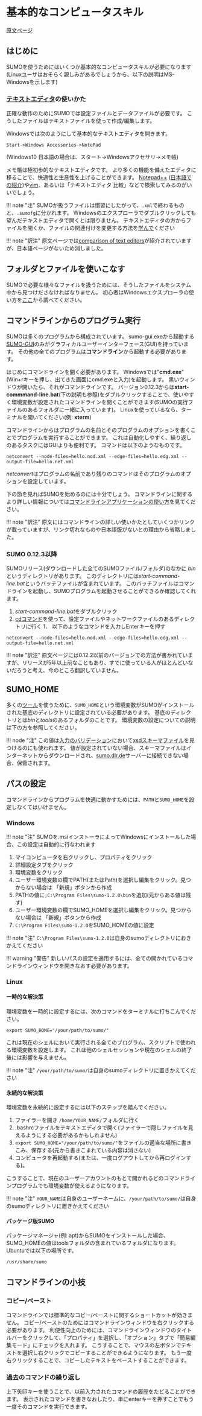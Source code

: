 # 基本的なコンピュータスキル

[原文ページ](https://sumo.dlr.de/wiki/Basics/Basic_Computer_Skills)

## はじめに

SUMOを使うためにはいくつか基本的なコンピュータスキルが必要になります(Linuxユーザはおそらく親しみがあるでしょうから、以下の説明はMS-Windowsを示します)

### [テキストエディタ](https://ja.wikipedia.org/wiki/%E3%83%86%E3%82%AD%E3%82%B9%E3%83%88%E3%82%A8%E3%83%87%E3%82%A3%E3%82%BF)の使いかた

正確な動作のためにSUMOでは設定ファイルとデータファイルが必要です。
こうしたファイルはテキストファイルを使って作成/編集します。

Windowsでは次のようにして基本的なテキストエディタを開きます。

```
Start->Windows Accessories->NotePad
```

(Windows10 日本語の場合は、スタート->Windowsアクセサリ->メモ帳)

メモ帳は極初歩的なテキストエディタです。
より多くの機能を備えたエディタに移ることで、快適性と生産性を上げることができます。
[Notepad++](https://notepad-plus-plus.org/) ([日本語での紹介](https://forest.watch.impress.co.jp/library/software/notepadplusp/))や[vim](https://vim-jp.org/)、あるいは「テキストエディタ 比較」などで検索してみるのがいいでしょう。

!!! note "注"
    SUMOが扱うファイルは慣習にしたがって、`.xml`で終わるものと、`.sumofg`に分かれます。
    Windowsのエクスプローラでダブルクリックしても望んだテキストエディタで開くとは限りません。
    テキストエディタの方からファイルを開くか、ファイルの関連付けを変更する方法を[学んで](https://www.google.com/search?client=firefox-b-d&q=windows+%E3%83%95%E3%82%A1%E3%82%A4%E3%83%AB+%E9%96%A2%E9%80%A3%E4%BB%98%E3%81%91)ください

!!! note "訳注"
    原文ページでは[comparison of text editors](http://en.wikipedia.org/wiki/Comparison_of_text_editors)が紹介されていますが、日本語ページがないため消しました。

## フォルダとファイルを使いこなす

SUMOで必要な様々なファイルを扱うためには、そうしたファイルをシステム中から見つけださなければなりません。
初心者はWindowsエクスプローラの使い方を[ここ](https://www.google.com/search?ei=JUn2XPv4D4WLr7wPkJqtMA&q=windows+%E3%82%A8%E3%82%AF%E3%82%B9%E3%83%97%E3%83%AD%E3%83%BC%E3%83%A9+%E4%BD%BF%E3%81%84%E6%96%B9&oq=windows+%E3%82%A8%E3%82%AF%E3%82%B9%E3%83%97%E3%83%AD%E3%83%BC%E3%83%A9+%E4%BD%BF%E3%81%84%E3%81%8B%E3%81%9F&gs_l=psy-ab.1.0.0i4i30.1528.5573..6864...1.0..1.179.1782.4j11......0....1..gws-wiz.......0i71j0i67j0j0i4j0i30j0i8i30j33i21j0i8i4i30.sP9udMlVohU)から調べてください。

## コマンドラインからのプログラム実行

SUMOは多くのプログラムから構成されています。
sumo-gui.exeから起動する[SUMO-GUI]()のみがグラフィカルユーザーインターフェース(GUI)を持っています。
その他の全てのプログラムは**コマンドライン**から起動する必要があります。

はじめにコマンドラインを開く必要があります。
Windowsでは"**cmd.exe**"(Win+rキーを押し、出てきた画面にcmd.exeと入力)を起動します。
黒いウィンドウが開いたら、それがコマンドラインです。
バージョン0.12.3からは**start-commmand-line.bat**(下の説明も参照)をダブルクリックすることで、使いやすく環境変数が設定されたコマンドラインを開くことができます(SUMOの実行ファイルのあるフォルダに一緒に入っています)。
Linuxを使っているなら、ターミナルを開いてください(例: **xterm**)

コマンドラインからはプログラムの名前とそのプログラムのオプションを書くことでプログラムを実行することができます。
これは自動化しやすく、繰り返しのあるタスクにはGUIよりも便利です。
コマンドは以下のようなものです。

```
netconvert --node-files=hello.nod.xml --edge-files=hello.edg.xml --output-file=hello.net.xml 
```

*netconvert*はプログラムの名前であり残りのコマンドはそのプログラムのオプションを設定しています。

下の節を見ればSUMOを始めるのには十分でしょう。
コマンドラインに関するより詳しい情報については[コマンドラインアプリケーションの使い方](basics_using_the_command_line_applications.md)を見てください。

!!! note "訳注"
    原文にはコマンドラインの詳しい使いかたとしていくつかリンクが載っていますが、リンク切れなものや日本語版がないとの理由から省略しました。

### SUMO 0.12.3以降

SUMOリリース(ダウンロードした全てのSUMOファイル/フォルダ)のなかに *bin*というディレクトリがあります。
このディレクトリには*start-command-line.bat*というバッチファイルが含まれています。
このバッチファイルはコマンドラインを起動し、SUMOプログラムを起動させることができるか確認してくれます。

1. *start-command-line.bat*をダブルクリック
1. [cdコマンド](https://eng-entrance.com/cmd-usage)を使って、設定ファイルやネットワークファイルのあるディレクトリに行く
1． 以下のようなコマンドを入力しEnterキーを押す

```
netconvert --node-files=hello.nod.xml --edge-files=hello.edg.xml --output-file=hello.net.xml 
```

!!! note "訳注"
    原文ページには0.12.2以前のバージョンでの方法が書かれていますが、リリースが5年以上前なこともあり、すでに使っている人がほとんどいないだろうと考え、今のところ翻訳していません。

## SUMO_HOME

多くの[ツール]()を使うために、`SUMO_HOME`という環境変数がSUMOがインストールされた基底のディレクトリに設定されている必要があります。
基底のディレクトリとは*bin*と*tools*のあるフォルダのことです。
環境変数の設定についての説明は下の方を参照してください。

!!! node "注"
    この値は[入力のバリデーション]()において[xsdスキーマファイル]()を見つけるのにも使われます。
    値が設定されていない場合、スキーマファイルはインターネットからダウンロードされ、[sumo.dlr.de](http://sumo.dlr.de/)サーバーに接続できない場合、保管されます。


## パスの設定

コマンドラインからプログラムを快適に動かすためには、`PATH`と`SUMO_HOME`を設定しなくてはいけません。

### Windows

!!! note "注"
    SUMOを.msiインストーラによってWindowsにインストールした場合、この設定は自動的に行なわれます

1. マイコンピュータを右クリックし、プロパティをクリック
1. 詳細設定タブをクリック
1. 環境変数をクリック
1. ユーザー環境変数の欄でPATH(またはPath)を選択し編集をクリック。見つからない場合は 「新規」ボタンから作成
1. PATHの値に`;C:\Program Files\sumo-1.2.0\bin`を追加(元からある値は残す)
1. ユーザー環境変数の欄でSUMO_HOMEを選択し編集をクリック。見つからない場合は 「新規」ボタンから作成
1. `C:\Program Files\sumo-1.2.0`をSUMO_HOMEの値に設定

!!! note "注"
    `C:\Program Files\sumo-1.2.0`は自身のsumoディレクトリにおきかえてください

!!! warning "警告"
    新しいパスの設定を適用するには、全ての開かれているコマンドラインウィンドウを開きなおす必要があります。

### Linux

#### 一時的な解決策

環境変数を一時的に設定するには、次のコマンドをターミナルに打ちこんでください。

```
export SUMO_HOME="/your/path/to/sumo/"
```

これは現在のシェルにおいて実行される全てのプログラム、スクリプトで使われる環境変数を設定します。
これは他のシェルセッションや現在のシェルの終了後には影響を与えません。

!!! note "注"
    `/your/path/to/sumo/`は自身のsumoディレクトリに置きかえてください

#### 永続的な解決策

環境変数を永続的に設定するには以下のステップを踏んでください。

1. ファイラーを開き `/home/YOUR_NAME/`フォルダに行く
1. .bashrcファイルをテキストエディタで開く(ファイラーで隠しファイルを見えるようにする必要があるかもしれません)
1. `export SUMO_HOME="/your/path/to/sumo/"`をファイルの適当な場所に書きこみ、保存する(元から書きこまれている内容は消さない)
1. コンピュータを再起動する(または、一度ログアウトしてから再ログインする)。

こうすることで、現在のユーザーアカウントのもとで開かれるどのコマンドラインプログラムでも環境変数が使えるようになります。

!!! note "注"
    `YOUR_NAME`は自身のユーザーネームに、`/your/path/to/sumo/`は自身のsumoディレクトリに置きかえてください


#### パッケージ版SUMO

パッケージマネージャ(例: apt)からSUMOをインストールした場合、SUMO_HOMEの値はtoolsフォルダの含まれているフォルダになります。
Ubuntuでは以下の場所です。

```
/usr/share/sumo
```


## コマンドラインの小技

### コピー/ペースト

コマンドラインでは標準的なコピー/ペーストに関するショートカットが効きません。
コピー/ペーストのためにはコマンドラインウィンドウを右クリックする必要があります。
利便性向上のためには、コマンドラインウィンドウのタイトルバーをクリックして、「プロパティ」を選択し、「オプション」タブで「簡易編集モード」にチェックを入れます。
こうすることで、マウスの左ボタンでテキストを選択し右クリックでコピーすることができるようになります。
もう一度右クリックすることで、コピーしたテキストをペーストすることができます。

### 過去のコマンドの繰り返し

上下矢印キーを使うことで、以前入力されたコマンドの履歴をたどることができます。
表示されたコマンドを書きなおしたり、単にenterキーを押すことでもう一度そのコマンドを実行できます。